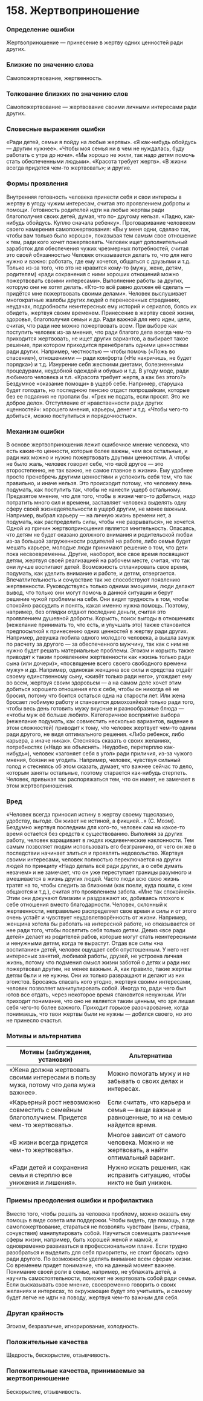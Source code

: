# 158. Жертвоприношение

### Определение ошибки
Жертвоприношение — принесение в жертву одних ценностей ради других.

### Близкие по значению слова
Самопожертвование, жертвенность.

### Толкование близких по значению слов
Самопожертвование — жертвование своими личными интересами ради других.

### Словесные выражения ошибки
«Ради детей, семьи я пойду на любые жертвы».
«Я как-нибудь обойдусь — другим нужнее».
«Чтобы моя семья ни в чем не нуждалась, буду работать с утра до ночи».
«Мы хорошо не жили, так надо детям помочь стать обеспеченными людьми».
«Красота требует жертв».
«В жизни всегда придется чем-то жертвовать»; и другие.

### Формы проявления
Внутренняя готовность человека принести себя и свои интересы в жертву в угоду чужим интересам, считая это проявлением доброты и помощи.
Готовность родителей идти на любые жертвы ради благополучия своих детей, думая, что по- другому нельзя. «Ладно, как-нибудь обойдусь. Куплю сначала ребенку».
Проговаривание человеком своего намерения самопожертвования: «Вы у меня одни, сделаю так, чтобы вам только было хорошо», показывая тем самым свое отношение к тем, ради кого хочет пожертвовать.
Человек ищет дополнительный заработок для обеспечения чужих чрезмерных потребностей, считая это своей обязанностью
Человек отказывается делать то, что для него нужно и важно: работать, где ему хочется, общаться с друзьями и т.д. Только из-за того, что это не нравится кому-то (мужу, жене, детям, родителям) «ради сохранения с ними хороших отношений можно пожертвовать своими интересами».
Выполнение работы за других, которую они не хотят делать. «Кто-то всё равно должен её сделать — придётся мне пожертвовать своими делами».
Человек выслушивает многократные жалобы других людей о перенесенных страданиях, неудачах, подробности неинтересных ему историй и сериалов, боясь их обидеть, жертвуя своим временем.
Принесение в жертву своей жизни, здоровья, благополучия семьи и др. Ради важной для него идеи, цели, считая, что ради нее можно пожертвовать всем.
При выборе как поступить человек из-за мнения, что ради благого дела всегда чем-то приходится жертвовать, не ищет других вариантов, а выбирает такое решение, при котором приходится пренебрегать одними ценностями ради других. Например, честностью — чтобы помочь («Ложь во спасение»), отношениями — ради комфорта («Не накричишь, не будет порядка») и т.д.
Изнурение себя жесткими диетами, болезненными процедурами, неудобной одеждой и обувью и т.д. В угоду моде, ради любимого человека и т.п. «Красота требует жертв, а как без этого?»
Бездумное «оказание помощи» в ущерб себе. Например, старушка будет голодать, но последнюю пенсию отдаст попрошайкам, которые без ее подаяния не пропали бы. «Грех не подать, если просят. Это же доброе дело».
Отступление от нравственности ради других «ценностей»: хорошего мнения, карьеры, денег и т.д. «Чтобы чего-то добиться, можно поступиться и порядочностью».

### Механизм ошибки
В основе жертвоприношения лежит ошибочное мнение человека, что есть какие-то ценности, которые более важны, чем все остальные, и ради них можно и нужно пожертвовать другими ценностями. А чтобы не было жаль, человек говорит себе, что «всё другое — это второстепенно, не так важно, не самое главное в жизни». Ему удобнее просто пренебречь другими ценностями и успокоить себя тем, что так правильно, и иначе нельзя. Это происходит потому, что человеку лень подумать, как поступить так, чтобы не нанести ущерб остальному.
Предвзятое мнение, что для того, чтобы в жизни чего-то добиться, надо потратить много сил и времени, заставляет человека выделять одну сферу своей жизнедеятельности в ущерб другим, не менее важным. Например, выбрал карьеру — на личную жизнь времени нет, а подумать, как распределить силы, чтобы «не разрываться», не хочется.
Одной из причин жертвоприношения является мнительность. Опасаясь, что детям не будет оказано должного внимания и родительской любви из-за большой загруженности родителей на работе, либо семья будет мешать карьере, молодые люди принимают решение о том, что дети пока несвоевременны. Другие, наоборот, все свое время посвящают детям, жертвуя своей реализацией на рабочем месте, считая, что так они лучше воспитают детей. Возможность спланировать свое время, подумать, как уделить внимание и работе, и детям, отвергается.
Впечатлительность и сочувствие так же способствуют появлению жертвенности. Руководствуясь только одними эмоциями, люди делают вывод, что только они могут помочь в данной ситуации и берут решение чужой проблемы на себя. Они видят трудность в том, чтобы спокойно рассудить и понять, какая именно нужна помощь. Поэтому, например, без оглядки отдают последние деньги, считая это проявлением душевной доброты.
Корысть, поиск выгоды в отношениях (нежелание принимать то, что есть, и улучшать это) также становится предпосылкой к принесению одних ценностей в жертву ради других. Например, девушка любила одного молодого человека, а вышла замуж по расчету за другого — за обеспеченного мужчину, так как с ним не нужно будет решать материальные проблемы.
Эгоизм и корысть также приводят к таким проявлениям жертвенности как «жизнь только ради сына (или дочери)», «посвящение всего своего свободного времени мужу» и др. Например, одинокая женщина все силы и средства отдаёт своему единственному сыну, «живёт только ради него», угождает ему во всем, жертвуя своим здоровьем — а на самом деле хочет этим добиться хорошего отношения его к себе, чтобы он никогда её не бросил, потому что боится остаться одна на старости лет. Или жена бросает любимую работу и становится домохозяйкой только ради того, чтобы весь день готовить мужу вкусные и разнообразные блюда — «чтобы муж её больше любил».
Категоричное восприятие выбора (нежелание подумать, как совместить несколько вариантов, видение в этом сложностей) приводит к тому, что человек жертвует чем-то одним ради другого, не видя оптимального решения. «Либо ребенок, либо карьера, а иначе никак».
Стесняясь сказать о своих желаниях, потребностях («Надо же объяснять. Неудобно, перетерплю как-нибудь»), человек «загоняет себя в угол» ради приличия, из-за чужого мнения, боязни не угодить. Например, человек, чувствуя сильный голод и стесняясь об этом сказать, думает, что важнее сейчас то дело, которым заняты остальные, поэтому старается как-нибудь стерпеть.
Человек, привыкая так распоряжаться тем, что он имеет, не замечает в этом жертвоприношения.

### Вред
«Человек всегда приносил истину в жертву своему тщеславию, удобству, выгоде. Он живет не истиной, а фикцией...» (С. Моэм).
Бездумно жертвуя последним для кого-то, человек сам на какое-то время остается без средств к существованию.
Выполняя за других работу, человек взращивает в людях иждивенческие наклонности. Тем самым позволяет людям использовать его безгранично, от чего он же в последствии начинает злиться и проявлять недовольство.
Жертвуя своими интересами, человек полностью переключается на других людей по принципу «Надо делать всё ради других, а о себе думать незачем» и не замечает, что он уже переступает границы разумного и вмешивается в жизнь других людей. Часто люди всю свою жизнь тратят на то, чтобы следить за близкими (как поели, куда пошли, с кем общаются и т.д.), считая это проявлением забота. «Мне так спокойней». Этим они докучают близким и раздражают их, добиваясь плохого к себе отношения вместо благодарности.
Человек, склонный к жертвенности, неправильно распределяет свое время и силы и от этого очень устаёт и чувствует неудовлетворённость от жизни. Например, женщина хотела бы работать на интересной работе, но отказывается от нее ради того, чтобы посвятить себя только детям.
Девиз «все ради детей» делает из родителей рабов, которые могут стать неинтересными и ненужными детям, когда те вырастут. Отдав все силы «на воспитание» детей, человек ощущает себя опустошенным. У него нет интересных занятий, любимой работы, друзей, не устроена личная жизнь, потому что подменил смысл жизни заботой о детях и ради них пожертвовал другим, не менее важным. А, как правило, такие жертвы детям были и не нужны. Они их только развращают и делают из них эгоистов.
Бросаясь спасать кого угодно, жертвуя своими интересами, человек позволяет манипулировать собой.
Иногда то, ради чего был ютов все отдать, через некоторое время становится ненужным. Или приходит понимание, что оно не является таким ценным, что зря лишал себя чего-то более важного. Приходит горькое разочарование, когда понимаешь, что твои жертвы были не нужны — добился своего, но это не принесло счастья.

### Мотивы и альтернатива
Мотивы (заблуждения, установки) | Альтернатива
---|---
«Жена должна жертвовать своими интересами в пользу мужа, потому что дела мужа важнее».	| Можно помогать мужу и не забывать о своих делах и интересах.
«Карьерный рост невозможно совместить с семейным благополучием. Придется чем-то жертвовать».	|Если считать, что карьера и семья — вещи важные и равноценные, то и на семью найдется время.
«В жизни всегда придется чем-то жертвовать».	|Многое зависит от самого человека. Можно и не жертвовать, а найти оптимальный вариант.
«Ради детей и сохранения семьи я стерплю все унижения и лишения».	|Нужно искать решения, как исправить ситуацию, чтобы никто не был унижен.

### Приемы преодоления ошибки и профилактика
Вместо того, чтобы решать за человека проблему, можно оказать ему помощь в виде совета или поддержки.
Чтобы видеть, где помощь, а где самопожертвование, стараться не позволять чувствам (вины, страха, сочувствия) манипулировать собой.
Научиться совмещать различные сферы жизни, например, быть хорошей женой и мамой, и одновременно развиваться в профессиональном плане.
Если трудно разобраться и выделить для себя приоритеты, не стоит бросать одно ради другого. По возможности уделять внимание всем сферам жизни. Со временем придет понимание, что на данный момент важнее.
Понимание своей роли в семье, например, не ублажать детей, а научить самостоятельности, поможет не жертвовать собой ради семьи.
Если высказывать свое мнение, своевременно говорить о своих желаниях и интересах, то окружающие будут это учитывать, и самому будет легче не идти на поводу, жертвуя чем-то важным для себя.

### Другая крайность 
Эгоизм, безразличие, игнорирование, холодность.

### Положительные качества 
Щедрость, бескорыстие, отзывчивость.

### Положительные качества, принимаемые за жертвоприношение
Бескорыстие, отзывчивость. 
